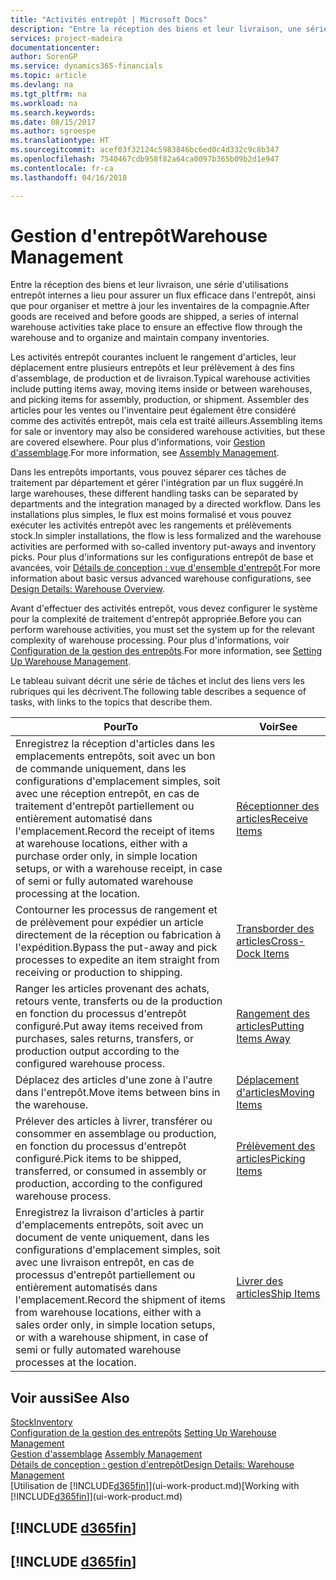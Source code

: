 ```yaml
---
title: "Activités entrepôt | Microsoft Docs"
description: "Entre la réception des biens et leur livraison, une série d'utilisations entrepôt internes a lieu pour assurer un flux efficace dans l'entrepôt, ainsi que pour organiser et mettre à jour les inventaires de la compagnie."
services: project-madeira
documentationcenter: 
author: SorenGP
ms.service: dynamics365-financials
ms.topic: article
ms.devlang: na
ms.tgt_pltfrm: na
ms.workload: na
ms.search.keywords: 
ms.date: 08/15/2017
ms.author: sgroespe
ms.translationtype: HT
ms.sourcegitcommit: acef03f32124c5983846bc6ed0c4d332c9c8b347
ms.openlocfilehash: 7540467cdb958f82a64ca0097b365b09b2d1e947
ms.contentlocale: fr-ca
ms.lasthandoff: 04/16/2018

---
```

# <a name="warehouse-management"></a><span data-ttu-id="1f4e1-103">Gestion d'entrepôt</span><span class="sxs-lookup"><span data-stu-id="1f4e1-103">Warehouse Management</span></span>
<span data-ttu-id="1f4e1-104">Entre la réception des biens et leur livraison, une série d'utilisations entrepôt internes a lieu pour assurer un flux efficace dans l'entrepôt, ainsi que pour organiser et mettre à jour les inventaires de la compagnie.</span><span class="sxs-lookup"><span data-stu-id="1f4e1-104">After goods are received and before goods are shipped, a series of internal warehouse activities take place to ensure an effective flow through the warehouse and to organize and maintain company inventories.</span></span>

<span data-ttu-id="1f4e1-105">Les activités entrepôt courantes incluent le rangement d'articles, leur déplacement entre plusieurs entrepôts et leur prélèvement à des fins d'assemblage, de production et de livraison.</span><span class="sxs-lookup"><span data-stu-id="1f4e1-105">Typical warehouse activities include putting items away, moving items inside or between warehouses, and picking items for assembly, production, or shipment.</span></span> <span data-ttu-id="1f4e1-106">Assembler des articles pour les ventes ou l'inventaire peut également être considéré comme des activités entrepôt, mais cela est traité ailleurs.</span><span class="sxs-lookup"><span data-stu-id="1f4e1-106">Assembling items for sale or inventory may also be considered warehouse activities, but these are covered elsewhere.</span></span> <span data-ttu-id="1f4e1-107">Pour plus d'informations, voir [Gestion d'assemblage](assembly-assemble-items.md).</span><span class="sxs-lookup"><span data-stu-id="1f4e1-107">For more information, see [Assembly Management](assembly-assemble-items.md).</span></span>  

<span data-ttu-id="1f4e1-108">Dans les entrepôts importants, vous pouvez séparer ces tâches de traitement par département et gérer l'intégration par un flux suggéré.</span><span class="sxs-lookup"><span data-stu-id="1f4e1-108">In large warehouses, these different handling tasks can be separated by departments and the integration managed by a directed workflow.</span></span> <span data-ttu-id="1f4e1-109">Dans les installations plus simples, le flux est moins formalisé et vous pouvez exécuter les activités entrepôt avec les rangements et prélèvements stock.</span><span class="sxs-lookup"><span data-stu-id="1f4e1-109">In simpler installations, the flow is less formalized and the warehouse activities are performed with so-called inventory put-aways and inventory picks.</span></span> <span data-ttu-id="1f4e1-110">Pour plus d'informations sur les configurations entrepôt de base et avancées, voir [Détails de conception : vue d'ensemble d'entrepôt](design-details-warehouse-overview.md).</span><span class="sxs-lookup"><span data-stu-id="1f4e1-110">For more information about basic versus advanced warehouse configurations, see [Design Details: Warehouse Overview](design-details-warehouse-overview.md).</span></span>

<span data-ttu-id="1f4e1-111">Avant d'effectuer des activités entrepôt, vous devez configurer le système pour la complexité de traitement d'entrepôt appropriée.</span><span class="sxs-lookup"><span data-stu-id="1f4e1-111">Before you can perform warehouse activities, you must set the system up for the relevant complexity of warehouse processing.</span></span> <span data-ttu-id="1f4e1-112">Pour plus d'informations, voir [Configuration de la gestion des entrepôts](warehouse-setup-warehouse.md).</span><span class="sxs-lookup"><span data-stu-id="1f4e1-112">For more information, see [Setting Up Warehouse Management](warehouse-setup-warehouse.md).</span></span>

 <span data-ttu-id="1f4e1-113">Le tableau suivant décrit une série de tâches et inclut des liens vers les rubriques qui les décrivent.</span><span class="sxs-lookup"><span data-stu-id="1f4e1-113">The following table describes a sequence of tasks, with links to the topics that describe them.</span></span>   

|<span data-ttu-id="1f4e1-114">**Pour**</span><span class="sxs-lookup"><span data-stu-id="1f4e1-114">**To**</span></span>|<span data-ttu-id="1f4e1-115">**Voir**</span><span class="sxs-lookup"><span data-stu-id="1f4e1-115">**See**</span></span>|  
|------------|-------------|  
|<span data-ttu-id="1f4e1-116">Enregistrez la réception d'articles dans les emplacements entrepôts, soit avec un bon de commande uniquement, dans les configurations d'emplacement simples, soit avec une réception entrepôt, en cas de traitement d'entrepôt partiellement ou entièrement automatisé dans l'emplacement.</span><span class="sxs-lookup"><span data-stu-id="1f4e1-116">Record the receipt of items at warehouse locations, either with a purchase order only, in simple location setups, or with a warehouse receipt, in case of semi or fully automated warehouse processing at the location.</span></span>|[<span data-ttu-id="1f4e1-117">Réceptionner des articles</span><span class="sxs-lookup"><span data-stu-id="1f4e1-117">Receive Items</span></span>](warehouse-how-receive-items.md)|
|<span data-ttu-id="1f4e1-118">Contourner les processus de rangement et de prélèvement pour expédier un article directement de la réception ou fabrication à l'expédition.</span><span class="sxs-lookup"><span data-stu-id="1f4e1-118">Bypass the put-away and pick processes to expedite an item straight from receiving or production to shipping.</span></span>|[<span data-ttu-id="1f4e1-119">Transborder des articles</span><span class="sxs-lookup"><span data-stu-id="1f4e1-119">Cross-Dock Items</span></span>](warehouse-how-to-cross-dock-items.md)|    
|<span data-ttu-id="1f4e1-120">Ranger les articles provenant des achats, retours vente, transferts ou de la production en fonction du processus d'entrepôt configuré.</span><span class="sxs-lookup"><span data-stu-id="1f4e1-120">Put away items received from purchases, sales returns, transfers, or production output according to the configured warehouse process.</span></span>|[<span data-ttu-id="1f4e1-121">Rangement des articles</span><span class="sxs-lookup"><span data-stu-id="1f4e1-121">Putting Items Away</span></span>](warehouse-put-away-items.md)|
|<span data-ttu-id="1f4e1-122">Déplacez des articles d'une zone à l'autre dans l'entrepôt.</span><span class="sxs-lookup"><span data-stu-id="1f4e1-122">Move items between bins in the warehouse.</span></span>|[<span data-ttu-id="1f4e1-123">Déplacement d'articles</span><span class="sxs-lookup"><span data-stu-id="1f4e1-123">Moving Items</span></span>](warehouse-move-items.md)|
|<span data-ttu-id="1f4e1-124">Prélever des articles à livrer, transférer ou consommer en assemblage ou production, en fonction du processus d'entrepôt configuré.</span><span class="sxs-lookup"><span data-stu-id="1f4e1-124">Pick items to be shipped, transferred, or consumed in assembly or production, according to the configured warehouse process.</span></span>|[<span data-ttu-id="1f4e1-125">Prélèvement des articles</span><span class="sxs-lookup"><span data-stu-id="1f4e1-125">Picking Items</span></span>](warehouse-pick-items.md)|
|<span data-ttu-id="1f4e1-126">Enregistrez la livraison d'articles à partir d'emplacements entrepôts, soit avec un document de vente uniquement, dans les configurations d'emplacement simples, soit avec une livraison entrepôt, en cas de processus d'entrepôt partiellement ou entièrement automatisés dans l'emplacement.</span><span class="sxs-lookup"><span data-stu-id="1f4e1-126">Record the shipment of items from warehouse locations, either with a sales order only, in simple location setups, or with a warehouse shipment, in case of semi or fully automated warehouse processes at the location.</span></span>|[<span data-ttu-id="1f4e1-127">Livrer des articles</span><span class="sxs-lookup"><span data-stu-id="1f4e1-127">Ship Items</span></span>](warehouse-how-ship-items.md)|  

## <a name="see-also"></a><span data-ttu-id="1f4e1-128">Voir aussi</span><span class="sxs-lookup"><span data-stu-id="1f4e1-128">See Also</span></span>  
[<span data-ttu-id="1f4e1-129">Stock</span><span class="sxs-lookup"><span data-stu-id="1f4e1-129">Inventory</span></span>](inventory-manage-inventory.md)  
<span data-ttu-id="1f4e1-130">[Configuration de la gestion des entrepôts](warehouse-setup-warehouse.md)   </span><span class="sxs-lookup"><span data-stu-id="1f4e1-130">[Setting Up Warehouse Management](warehouse-setup-warehouse.md)   </span></span>  
<span data-ttu-id="1f4e1-131">[Gestion d'assemblage](assembly-assemble-items.md)  </span><span class="sxs-lookup"><span data-stu-id="1f4e1-131">[Assembly Management](assembly-assemble-items.md)  </span></span>  
[<span data-ttu-id="1f4e1-132">Détails de conception : gestion d'entrepôt</span><span class="sxs-lookup"><span data-stu-id="1f4e1-132">Design Details: Warehouse Management</span></span>](design-details-warehouse-management.md)  
<span data-ttu-id="1f4e1-133">[Utilisation de [!INCLUDE[d365fin](includes/d365fin_md.md)]](ui-work-product.md)</span><span class="sxs-lookup"><span data-stu-id="1f4e1-133">[Working with [!INCLUDE[d365fin](includes/d365fin_md.md)]](ui-work-product.md)</span></span>  

## [!INCLUDE [d365fin](includes/free_trial_md.md)]  
## [!INCLUDE [d365fin](includes/training_link_md.md)]

